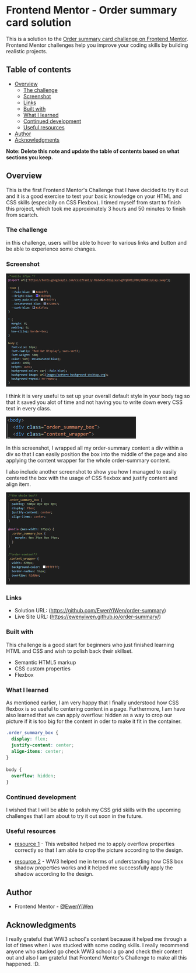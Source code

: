 # Frontend Mentor - Order summary card solution

This is a solution to the [Order summary card challenge on Frontend Mentor](https://www.frontendmentor.io/challenges/order-summary-component-QlPmajDUj). Frontend Mentor challenges help you improve your coding skills by building realistic projects.

## Table of contents

- [Overview](#overview)
  - [The challenge](#the-challenge)
  - [Screenshot](#screenshot)
  - [Links](#links)
  - [Built with](#built-with)
  - [What I learned](#what-i-learned)
  - [Continued development](#continued-development)
  - [Useful resources](#useful-resources)
- [Author](#author)
- [Acknowledgments](#acknowledgments)

**Note: Delete this note and update the table of contents based on what sections you keep.**

## Overview

This is the first Frontend Mentor's Challenge that I have decided to try it out and it is a good exercise to test your basic knowledge on your HTML and CSS skills (especially on CSS Flexbox). I timed myself from start to finish this project, which took me approximately 3 hours and 50 minutes to finish from scartch.

### The challenge

in this challenge, users will be able to hover to various links and button and be able to experience some changes.

### Screenshot

![](./Screenshot/screenshot1.PNG)

I think it is very useful to set up your overall default style in your body tag so that it saved you alot of time and not having you to write down every CSS text in every class.

![](./Screenshot/screenshot2.PNG)

In this screenshot, I wrapped all my order-summary content a div within a div so that I can easily position the box into the middle of the page and also applying the content wrapper for the whole order-summary content.

I also include another screenshot to show you how I managed to easily centered the box with the usage of CSS flexbox and justify content and align item.

![](./Screenshot/screenshot3.PNG)

### Links

- Solution URL: (https://github.com/EwenYiWen/order-summary)
- Live Site URL: (https://ewenyiwen.github.io/order-summary/)

### Built with

This challenge is a good start for beginners who just finished learning HTML and CSS and wish to polish back their skillset.

- Semantic HTML5 markup
- CSS custom properties
- Flexbox

### What I learned

As mentioned earlier, I am very happy that I finally understood how CSS flexbox is so useful to centering content in a page. Furthermore, I am have also learned that we can apply overflow: hidden as a way to crop our picture if it is too big for the content in oder to make it fit in the container.

```css
.order_summary_box {
  display: flex;
  justify-content: center;
  align-items: center;
}

body {
  overflow: hidden;
}
```

### Continued development

I wished that I will be able to polish my CSS grid skills with the upcoming challenges that I am about to try it out soon in the future.

### Useful resources

- [resource 1](https://www.educative.io/edpresso/how-to-crop-an-image-in-css) - This websited helped me to apply overflow properties correctly so that I am able to crop the picture according to the design.

- [resource 2](https://www.w3schools.com/cssref/css3_pr_box-shadow.asp) - WW3 helped me in terms of understanding how CSS box shadow properties works and it helped me successfully apply the shadow according to the design.

## Author

- Frontend Mentor - [@EwenYiWen](https://www.frontendmentor.io/profile/EwenYiWene)

## Acknowledgments

I really grateful that WW3 school's content because it helped me through a lot of times when i was stucked with some coding skills. I really recommend anyone who stucked go check WW3 school a go and check their content out and also I am grateful that Frontend Mentor's Challenge to make all this happened. :D.
